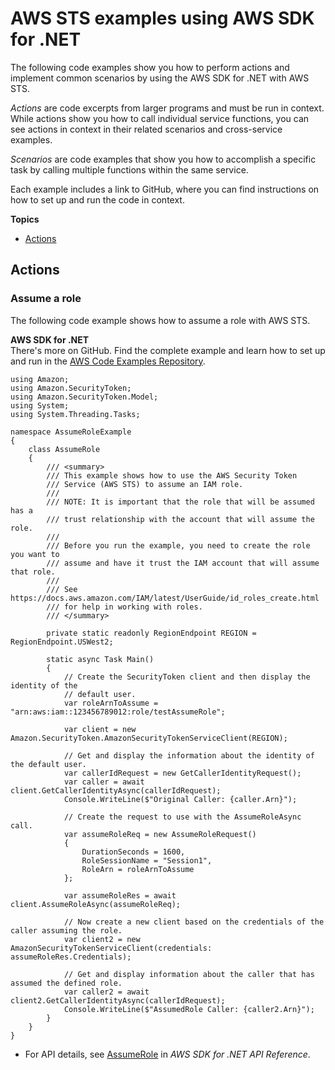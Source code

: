 # AWS STS examples using AWS SDK for \.NET<a name="csharp_sts_code_examples"></a>

The following code examples show you how to perform actions and implement common scenarios by using the AWS SDK for \.NET with AWS STS\.

*Actions* are code excerpts from larger programs and must be run in context\. While actions show you how to call individual service functions, you can see actions in context in their related scenarios and cross\-service examples\.

*Scenarios* are code examples that show you how to accomplish a specific task by calling multiple functions within the same service\.

Each example includes a link to GitHub, where you can find instructions on how to set up and run the code in context\.

**Topics**
+ [Actions](#actions)

## Actions<a name="actions"></a>

### Assume a role<a name="sts_AssumeRole_csharp_topic"></a>

The following code example shows how to assume a role with AWS STS\.

**AWS SDK for \.NET**  
 There's more on GitHub\. Find the complete example and learn how to set up and run in the [AWS Code Examples Repository](https://github.com/awsdocs/aws-doc-sdk-examples/tree/main/dotnetv3/STS#code-examples)\. 
  

```
using Amazon;
using Amazon.SecurityToken;
using Amazon.SecurityToken.Model;
using System;
using System.Threading.Tasks;

namespace AssumeRoleExample
{
    class AssumeRole
    {
        /// <summary>
        /// This example shows how to use the AWS Security Token
        /// Service (AWS STS) to assume an IAM role.
        /// 
        /// NOTE: It is important that the role that will be assumed has a
        /// trust relationship with the account that will assume the role.
        /// 
        /// Before you run the example, you need to create the role you want to
        /// assume and have it trust the IAM account that will assume that role.
        /// 
        /// See https://docs.aws.amazon.com/IAM/latest/UserGuide/id_roles_create.html
        /// for help in working with roles.
        /// </summary>

        private static readonly RegionEndpoint REGION = RegionEndpoint.USWest2;

        static async Task Main()
        {
            // Create the SecurityToken client and then display the identity of the
            // default user.
            var roleArnToAssume = "arn:aws:iam::123456789012:role/testAssumeRole";

            var client = new Amazon.SecurityToken.AmazonSecurityTokenServiceClient(REGION);

            // Get and display the information about the identity of the default user.
            var callerIdRequest = new GetCallerIdentityRequest();
            var caller = await client.GetCallerIdentityAsync(callerIdRequest);
            Console.WriteLine($"Original Caller: {caller.Arn}");

            // Create the request to use with the AssumeRoleAsync call.
            var assumeRoleReq = new AssumeRoleRequest()
            {
                DurationSeconds = 1600,
                RoleSessionName = "Session1",
                RoleArn = roleArnToAssume
            };

            var assumeRoleRes = await client.AssumeRoleAsync(assumeRoleReq);

            // Now create a new client based on the credentials of the caller assuming the role.
            var client2 = new AmazonSecurityTokenServiceClient(credentials: assumeRoleRes.Credentials);

            // Get and display information about the caller that has assumed the defined role.
            var caller2 = await client2.GetCallerIdentityAsync(callerIdRequest);
            Console.WriteLine($"AssumedRole Caller: {caller2.Arn}");
        }
    }
}
```
+  For API details, see [AssumeRole](https://docs.aws.amazon.com/goto/DotNetSDKV3/sts-2011-06-15/AssumeRole) in *AWS SDK for \.NET API Reference*\. 
